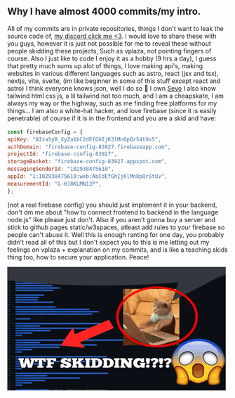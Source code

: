 ## Why I have almost 4000 commits/my intro.
 All of my commits are in private repositories, things I don't want to leak the source code of, [my discord click me <3](https://discord.gg/SVBWAz7rKp). I would love to share these with you guys, however it is just not possible for me to reveal these without people skidding these projects, Such as vplaza, not pointing fingers of course. Also
I just like to code I enjoy it as a hobby (9 hrs a day), I guess that pretty much sums up alot of things, I love making api's, making websites in various different languages such as astro, react (jsx and tsx), nextjs, vite, svelte, (im like beginner in some of this stuff except react and astro) I think everyone knows json, well I do so 👏 I own [Seyo](https://seyo.dev) I also know tailwind html css js, a lil tailwind not too much, and I am a cheapskate, I am always my way or the highway, such as me finding free platforms for my things... I am also a white-hat hacker, and love firebase (since it is easily penetrable) of course if it is in the frontend and you are a skid and have:

```javascript
const firebaseConfig = {
apiKey: "AIzaSyB_XyZa1bC2dEfGhIjK3lMnOpQrS4tUv5",
authDomain: "firebase-config-83927.firebaseapp.com",
projectId: "firebase-config-83927",
storageBucket: "firebase-config-83927.appspot.com",
messagingSenderId: "102938475610",
appId: "1:102938475610:web:AbCdEfGhIjKlMnOpQrStUv",
measurementId: "G-HJ8KLMN12P",
};
```
(not a real firebase config)
you should just implement it in your backend, don't dm me about "how to connect frontend to backend in the language node.js" like please just don't. Also if you aren't gonna buy a server and stick to github pages static/w3spaces, atleast add rules to your firebase so people can't abuse it. Well this is enough ranting for one day, you probably didn't read all of this but I don't expect you to this is me letting out my feelings on vplaza + explanation on my commits, and is like a teaching skids thing too, how to secure your application. Peace!


![img 😂](https://raw.githubusercontent.com/pulsecodes/pulsecodes/main/skid-hacker.png)
